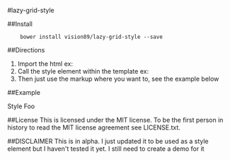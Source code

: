 #lazy-grid-style

##Install

		bower install vision89/lazy-grid-style --save

##Directions
1) Import the html ex: <link rel="import" href="path/to/lazy-grid-style/lazy-grid-style.html">
2) Call the style element within the template ex: <style is="custom-style" include="lazy-grid-style"></style>
3) Then just use the markup where you want to, see the example below

##Example
		<div class="grid-container">
			<div class="row">
				<span class="col-5">
					Style
				</span>
				<span class="col-5">
					Foo
				</span>
			</div>
		</div>

##License
This is licensed under the MIT license.  To be the first person in history to read the MIT license agreement see LICENSE.txt.

##DISCLAIMER
This is in alpha.  I just updated it to be used as a style element but I haven't tested it yet.  I still need to create a demo for it		